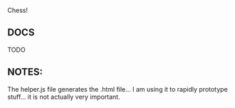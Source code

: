 Chess!

## DOCS
TODO  

## NOTES: 
The helper.js file generates the .html file...  I am using it to rapidly prototype stuff...  it is not actually very important. 

